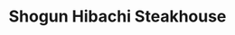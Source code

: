 ---
layout: place
title: "Shogun Hibachi Steakhouse"
permalink: /pennsylvania/monaca/shogun-hibachi-steakhouse.html
stateAbbr: PA
stateName: Pennsylvania
cityName: Monaca
seo:
  name: "Shogun Hibachi Steakhouse"
  type: Restaurant
  links: http://shogunhibachisteakhousepa.com/
description: "Looking for sushi in Monaca, Pennsylvania? Check out Shogun Hibachi Steakhouse for a delightful Japanese dining experience. Enjoy a variety of sushi and othe..."
place_id: ChIJ5dntlKlvNIgRGvdnWt7YBKQ
photos:
  - name: >-
      places/ChIJ5dntlKlvNIgRGvdnWt7YBKQ/photos/AeeoHcJuOCBJXqzgIhcroTUwV9M8P7a5_7wPHSrK0hzmQMBZiLhVvmNqfo5vuU9GpxZruyV8nDID6hwXN1714D3c_w9J58n5ipqTF04XcyogsLBg-Z6Xn7HkkQNtpBgeQGFSJ5CE_E0PN9iXoE_acdKwd8BHOfYL3mcZQ90s6p3GZLzYuXaWCDIFzgJUM_uTIGzHiGG3nICjBVGmKgUTxBrAmV-WGaDzlsRGzUnaTRgHLPYG-4BhVLx4w5X0q9Xakv870e9tggwXuopxQmJ01T-xP07XYphA_XJNzzJhDXJQ0oxIeaWqylu1Tf46n7haKmRXHL7KY7zzGIL7JkykKBcdmJUm8lHoAA00lconjnhG-vySy7tBqqY6Cl6qE2pGyGUrInoXaHJCHcz-OK_9sKx63O0sWRpnJ9kmkirjrsOrtBXq7w
    widthPx: 2517
    heightPx: 1415
    authorAttributions:
      - displayName: Roscoe Pics4yinz
        uri: https://maps.google.com/maps/contrib/108133605734230920824
        photoUri: >-
          https://lh3.googleusercontent.com/a/ACg8ocLwrJ0GI9lANwZqWmumEzZodnSDVrjYBbOdZNQuyXwqa7uYD20=s100-p-k-no-mo
    flagContentUri: >-
      https://www.google.com/local/imagery/report/?cb_client=maps_api_places.places_api&image_key=!1e10!2sCIHM0ogKEICAgIDG9s_dDw&hl=en-US
    googleMapsUri: >-
      https://www.google.com/maps/place//data=!3m4!1e2!3m2!1sCIHM0ogKEICAgIDG9s_dDw!2e10!4m2!3m1!1s0x88346fa994edd9e5:0xa404d8de5a67f71a
  - name: >-
      places/ChIJ5dntlKlvNIgRGvdnWt7YBKQ/photos/AeeoHcJcHljzllCBAzui8b_7vYBtFSKA48zTCC5HQiJUm4OXH9Yi_N2RJ6sIDPbGPypEbFMeNjsbiQHLQJEoLhekXkFwkfvOzxTglZ2PXzgeMDtXTZQKi-jiSZkXcyMIurztLhy195xvpuvAXNUFPmZ0iAzVVwsOby4fozLoQKVFAItBr1wT5rP2anCDym4R2L3sm8OEFukBJSG74_BQjUo3GM9hlD0GfJv7z_na06HO9QuX5W7uNrTB_Gu_6iE9SUnxoHCQ9SnBLR1koy1frmD1b5rnN5ZgE2QN0D6NCxAjs55IZri2k7OnYnQy2vpzihMBhvZnP-B_HAIDOzLpvFGEyMMY2yXlKXyC1yh1Q2SqLfBCI8Xa2G6QWI3wkwyYJkSfR7IrRi422WYiWUJQXtrXpw2S_37c6b5NNoxRa1oN0OMVVg
    widthPx: 4598
    heightPx: 4800
    authorAttributions:
      - displayName: marc thompson
        uri: https://maps.google.com/maps/contrib/117475107692570554750
        photoUri: >-
          https://lh3.googleusercontent.com/a/ACg8ocKVAZctibtIr4MApvIKAM06ULmPJlqC-czFu0W1FR25uTC-0w=s100-p-k-no-mo
    flagContentUri: >-
      https://www.google.com/local/imagery/report/?cb_client=maps_api_places.places_api&image_key=!1e10!2sCIHM0ogKEICAgICKr5rhQw&hl=en-US
    googleMapsUri: >-
      https://www.google.com/maps/place//data=!3m4!1e2!3m2!1sCIHM0ogKEICAgICKr5rhQw!2e10!4m2!3m1!1s0x88346fa994edd9e5:0xa404d8de5a67f71a
  - name: >-
      places/ChIJ5dntlKlvNIgRGvdnWt7YBKQ/photos/AeeoHcL4cKPobAKNL-N7Sa_FxCDJMaFDu4ZBuiWXprLiuH7YlzERls_84r0WL7g0Utn9L4KK28rDV9DjpJFpiFgLJPxBq96h1A8QJn0UuXNRZttP2k2F9ZWTZgCqXuUhPDfiE-ZBQ5kG5kpHrpnyI1H0NUnKE8YZX_XgcDfNmXTUBns6S_24KFHDde39FuqPbzFNqeEakibIOIV2Ym-chDtypQkTtcd0n-bj2izwzgQ2T0UuaFDDrNa5Le4-jOF2dVcLYXV0uJSYg07DkgiQk4AK5n2uN32FTLDbfguCkrpXTEr9IwHXzHIoHogypzdMlPjF01ph38fWLXHQErZfKlaJsOkUAMjLOn_yQb_eGRbfbZo7NtlgXyD2ebtVbZhVScdz2C-AovKA8uEvGw2ECYKRi66BZ6xZ5hE5STSVSiRrPKnpvzYS
    widthPx: 3000
    heightPx: 4000
    authorAttributions:
      - displayName: Christine Powell
        uri: https://maps.google.com/maps/contrib/102328650299096588636
        photoUri: >-
          https://lh3.googleusercontent.com/a-/ALV-UjVid2q0hwvf9AjugqNWTaTtzSY7CmiLfEN_ECC7EKbpdh_ZuN3I=s100-p-k-no-mo
    flagContentUri: >-
      https://www.google.com/local/imagery/report/?cb_client=maps_api_places.places_api&image_key=!1e10!2sCIHM0ogKEICAgMDwnbvPygE&hl=en-US
    googleMapsUri: >-
      https://www.google.com/maps/place//data=!3m4!1e2!3m2!1sCIHM0ogKEICAgMDwnbvPygE!2e10!4m2!3m1!1s0x88346fa994edd9e5:0xa404d8de5a67f71a
  - name: >-
      places/ChIJ5dntlKlvNIgRGvdnWt7YBKQ/photos/AeeoHcICxt1Vqum8_nSA128OZ87pnnAHTlyML5v2LAyQ9xhfwAGusiLa7JQ1GnEI9sE_Wc7Zq-PwoZnDf-5nAtHzmv8Rr3e2daiUg-vURwvuO887vE__C53SsK1Q-W99P14BEu2G0KUB4-9sg5VQ4xXG8LzokQAYD2QYFRztqhbugCuMdP2G1514Wc7DUFfZW544HaRi8k-4EoyGXXAse-SFssuE2GP-jiuifA4H_nV-IdD_dYQVT7eY-AxWNIIk8B1kayo1MshKqlMCzVt8y6eI0OyPDSIzSuYMPef9n8UPC7-ug9599D1rbxwcDjC4M8Csu2q0Otcwn_-OblYFxfM8Sk7E-vYq-anzgr4Q7tolI_6Z_W8J99c8tAuHq5d3tKz16TQA3SGEolwsh1OGEF5vm1jtNuXee9vWKGX9BMIJ3LM
    widthPx: 4080
    heightPx: 3072
    authorAttributions:
      - displayName: _sludgefactory
        uri: https://maps.google.com/maps/contrib/108006245979481684557
        photoUri: >-
          https://lh3.googleusercontent.com/a/ACg8ocK1JWtwNHDypjSrO0wx9BivfnOHDBuTlPHN_lw5LUy5A2cX4Q=s100-p-k-no-mo
    flagContentUri: >-
      https://www.google.com/local/imagery/report/?cb_client=maps_api_places.places_api&image_key=!1e10!2sCIHM0ogKEICAgIDHhuCfBg&hl=en-US
    googleMapsUri: >-
      https://www.google.com/maps/place//data=!3m4!1e2!3m2!1sCIHM0ogKEICAgIDHhuCfBg!2e10!4m2!3m1!1s0x88346fa994edd9e5:0xa404d8de5a67f71a
  - name: >-
      places/ChIJ5dntlKlvNIgRGvdnWt7YBKQ/photos/AeeoHcKMF1U7aKYtswZP1C1LSZ82q4-t6pmIlWoFTDJECf_nEcWYyxtsDQrvqNC3ifYgTUEGp2V_XZAQzv_sqxAFsZwEueRFlu9B-v08Kgjqc6zW-w8cZMoJ1RIzR-bMh6V5rXeOvkZC3a_YgfYrf0uVSc-JOfSdRFwF3ZpuMznsgb2VVOw262qC8XC7Hhs_93H_pPeMCO3DSiYeXhUxttBOYV90VP3QKF5W-vqH7W1MvQjyi2Ri5H3K2fRxZySUpB2zHzOFsw0Y0NgtmHkKfmSIdJEDfuo-kpvDGlhuA39GS9sYftBsl5u7cffTpOk28omQSk3zBLejkAepTmzNdgXeTF6nM8mP_2mNjWDdmhk8a2ZKhU7LpMGf1s1M7PWlPl9Y5zxRJSAtsgdKfoP51qyxXjT-GqZH918i3hFN3apmHBeitA
    widthPx: 3024
    heightPx: 4032
    authorAttributions:
      - displayName: Mike Mcphilomy
        uri: https://maps.google.com/maps/contrib/100256878662558765487
        photoUri: >-
          https://lh3.googleusercontent.com/a/ACg8ocK6Va0L_xr-gPgqGhC-NPhxmG2kb59TX4yAjrlYLdBsF4SCXg=s100-p-k-no-mo
    flagContentUri: >-
      https://www.google.com/local/imagery/report/?cb_client=maps_api_places.places_api&image_key=!1e10!2sCIHM0ogKEICAgID1ob3hQg&hl=en-US
    googleMapsUri: >-
      https://www.google.com/maps/place//data=!3m4!1e2!3m2!1sCIHM0ogKEICAgID1ob3hQg!2e10!4m2!3m1!1s0x88346fa994edd9e5:0xa404d8de5a67f71a
  - name: >-
      places/ChIJ5dntlKlvNIgRGvdnWt7YBKQ/photos/AeeoHcKgJjWApSz4Zfej3HiqPHTMakSZCS-jwUOnn1wHqQGObxHN7DWBHYaR9i6WzkRF-bOg9Q3Z0KCY5Ii0zlSjqH_E429PwxDaimmwqiUgiAYgj7E83uDIaEcTdtail7sbS9lA4VBVeqethTIJbChMdjVUVGxeDldtS0drVWnbP30DeHxhxLYNMkJSUYtCEFOK_68R5kchq2h45VX-2BkOaAzT4zjmYEX0an-TG9rNGttEErHDknbXZ3uKOYhgPjXDMhTwszFksCN256_WmBI0HrIcaKAXMtnWyMUncsmxvD9QS2RmU6tHedWBWj20S2QnB07Ij91neAmm308RMIC5PZjMJEQP1dCa51x4m7gmWcjN862XLkYqzGVJpSXLkOUlPCbRnUoHvrocdPfIEHKYLoj6DaEDJnYAgDe22pZMmdkhCw
    widthPx: 3000
    heightPx: 4000
    authorAttributions:
      - displayName: Christine Powell
        uri: https://maps.google.com/maps/contrib/102328650299096588636
        photoUri: >-
          https://lh3.googleusercontent.com/a-/ALV-UjVid2q0hwvf9AjugqNWTaTtzSY7CmiLfEN_ECC7EKbpdh_ZuN3I=s100-p-k-no-mo
    flagContentUri: >-
      https://www.google.com/local/imagery/report/?cb_client=maps_api_places.places_api&image_key=!1e10!2sCIHM0ogKEICAgMDwnbvPSg&hl=en-US
    googleMapsUri: >-
      https://www.google.com/maps/place//data=!3m4!1e2!3m2!1sCIHM0ogKEICAgMDwnbvPSg!2e10!4m2!3m1!1s0x88346fa994edd9e5:0xa404d8de5a67f71a
  - name: >-
      places/ChIJ5dntlKlvNIgRGvdnWt7YBKQ/photos/AeeoHcKG6HB2RDSugaAoYDGiVSpgf4RA5WDddTqJAKDTkfEzzAOnxZqufpokZ51pR3EzkCfhaIFRA2vddTUnfpU43NNQWIUIA82Ln4zdI354J2i1m3tQLdCNPRRhBHJ2LBqNGqLwtGynigrj1Qg6CLH3noYvvgXW5Q94FLTfH8_AXCN-9ZUoC_2yElAGvVg0CNMuuOpqq-XjaeSIjhNaFcYjXTQ66yEOiwDwx9OxM_7PJWlrsrAuFW-TG6W5wTylvDIZLYdBBGihDiILcc044nyqS7h1hkZHEaZOp2XqzXM8GdHpYHYTazhtXX-aKdZ_5ot8rvV7kL6pc_bIo__Xci8Z0PV7qloWCTsm_eJgGsvZ9XvKMCjxLUnWWgmNBFUEWOjsVI43EHOq_N1tjl7pbg_6pXRHNH0VU8Yojy1zMNZRyUM
    widthPx: 4080
    heightPx: 3072
    authorAttributions:
      - displayName: Tracy Ward
        uri: https://maps.google.com/maps/contrib/109500557625310374827
        photoUri: >-
          https://lh3.googleusercontent.com/a-/ALV-UjXyD0Tdqz3Ufn5T_0jLWkCl8U76asMUtdiCZ3g5bR7RPZj5ZfRjhw=s100-p-k-no-mo
    flagContentUri: >-
      https://www.google.com/local/imagery/report/?cb_client=maps_api_places.places_api&image_key=!1e10!2sCIHM0ogKEICAgICj55XiLg&hl=en-US
    googleMapsUri: >-
      https://www.google.com/maps/place//data=!3m4!1e2!3m2!1sCIHM0ogKEICAgICj55XiLg!2e10!4m2!3m1!1s0x88346fa994edd9e5:0xa404d8de5a67f71a
  - name: >-
      places/ChIJ5dntlKlvNIgRGvdnWt7YBKQ/photos/AeeoHcLNEgJRZbK9geNIULdNXusNlPwva42R7FnFNI7zBbeOEuP9h-inO32znzTEFWWpQfaB2NhgfGO1zSKgRwR84vSEfaVOiZ79r7MeGtozhpcQ1aO1bZwnUd4zRXs6IH8v3fybEVt-uiemFMmOo0CsE3BjmK9ra2riTL354rLVuXOV_jDJ84iXM2tYrVAiv2vWTG3l71tZFZn2Q0EnNprIn1dtwqSZYfYJAsG5z0oqHaTDo_ZreVLhI01Pblue5Txg6CsWwW2bepf4J9ARvQGLYRBQbxx566kDonZP0y1sDSzsZj1zf3r0EUB-7EmNmx5Y5XkqBhKCyoATEiT0he7PHU7ampGq9v04kqMkqa7sdJXbjgIN0jdhg_s8_9mh6x2dFtLpgVxHwK_mhUpHmNTqnLywl_eecZ8vNEz-iwfekN0
    widthPx: 4032
    heightPx: 3024
    authorAttributions:
      - displayName: madhurima ray
        uri: https://maps.google.com/maps/contrib/117177764723047996285
        photoUri: >-
          https://lh3.googleusercontent.com/a-/ALV-UjXbTIThRIkD1oBAy_INJ5A8ztcZrrYeQpNtY9ynDUoBvB8LLsuQDA=s100-p-k-no-mo
    flagContentUri: >-
      https://www.google.com/local/imagery/report/?cb_client=maps_api_places.places_api&image_key=!1e10!2sCIHM0ogKEICAgID-6NyuYQ&hl=en-US
    googleMapsUri: >-
      https://www.google.com/maps/place//data=!3m4!1e2!3m2!1sCIHM0ogKEICAgID-6NyuYQ!2e10!4m2!3m1!1s0x88346fa994edd9e5:0xa404d8de5a67f71a
  - name: >-
      places/ChIJ5dntlKlvNIgRGvdnWt7YBKQ/photos/AeeoHcKBiIszdGYHYRjK9M4rH5289q-H8gRG2P6om1ph0KTzJ31E9liw81MI9Vt0NKh4Vtb3JW5umPcciuaJGak3pTImXwqIaHRncNq3-VM0ILUKFUmzmpceS6qOVAhSNzooVzCkHerB5GjMNcpfhy4jZM4u-sypJ3ufmGack3CjIOnT5lCgzDzsOknDG22tBjUR7d2A7vamW5cZPbY7HXclIfFHIt1AfZsAxB_y8x5oxb17wunR5OZCeF3T7YXwIs9UqvJr9F3TqV75-PiumCJ7l4wLFfSRPoJemsKiI2347qh3IZ8QThZV-ikBZ87Ul-7AWjMZfK9TpEHwlt1sjzjUtosqv96SP9n8cBHySVItoux4Iup-_QVefOBJFDYZAEFtUWErlTzB8k3LlVamaKJGsJ5SzSWWassazqfEbxHMcWw
    widthPx: 3468
    heightPx: 4624
    authorAttributions:
      - displayName: Gaurav Kapoor (GK)
        uri: https://maps.google.com/maps/contrib/111537517918742654002
        photoUri: >-
          https://lh3.googleusercontent.com/a-/ALV-UjW7Y7fo9sr5anS_08TYFbubI1Gb5I7j6ikAHn6piv2maj67pDw7=s100-p-k-no-mo
    flagContentUri: >-
      https://www.google.com/local/imagery/report/?cb_client=maps_api_places.places_api&image_key=!1e10!2sCIHM0ogKEICAgICx68i-Uw&hl=en-US
    googleMapsUri: >-
      https://www.google.com/maps/place//data=!3m4!1e2!3m2!1sCIHM0ogKEICAgICx68i-Uw!2e10!4m2!3m1!1s0x88346fa994edd9e5:0xa404d8de5a67f71a
  - name: >-
      places/ChIJ5dntlKlvNIgRGvdnWt7YBKQ/photos/AeeoHcKqTSXvpmdDXAbEzsFQz0zYuFZq8XtCcJHU2gjwjmPGWajIset9V5-KCdtb_biXobj6UisifscC_Xsf6KlodntayMArQft5iMaE4uxB78C1ktIBXuUqXVdByj-rnUKZhDLtKBHpg1xw0tQtXIb9s71I6qQBddxAit1mf5Z2ViJDdn7DfQNUWddrxE1tduLpXK7eTzNe8qnskhbw-li2NryRRRKfdrB59gXAkcVcsJaQKO4l0Mtm5bcGkb4fcNgRG6zh_vb8jgcM45uw8h8OuhQxhndi-H8AuxvAOSFDaza6yhX9IqHbD4_doi3IgV8Ye1NoROmiiDljziLBPe6rbDufLzII8NBRfju_f-AcoTVuTnEWs2zC_ra3fBgpTguMwBKuzBSrnfErxAl58mjHqEiTw4AwCDYoUJZJRAMqk4A
    widthPx: 3024
    heightPx: 4032
    authorAttributions:
      - displayName: J D
        uri: https://maps.google.com/maps/contrib/112190721216918881790
        photoUri: >-
          https://lh3.googleusercontent.com/a/ACg8ocKUr0Z5xg8mvYTFXDEEhJef5aUMqzex_-bi9gJyF-uzQNqC-A=s100-p-k-no-mo
    flagContentUri: >-
      https://www.google.com/local/imagery/report/?cb_client=maps_api_places.places_api&image_key=!1e10!2sCIHM0ogKEICAgICX2P2CWQ&hl=en-US
    googleMapsUri: >-
      https://www.google.com/maps/place//data=!3m4!1e2!3m2!1sCIHM0ogKEICAgICX2P2CWQ!2e10!4m2!3m1!1s0x88346fa994edd9e5:0xa404d8de5a67f71a
address: 600 Beaver Valley Mall, Monaca, PA 15061, USA
street: 600 Beaver Valley Mall
city: Monaca
state: PA
zip: '15061'
country: USA
neighborhood: null
latitude: '40.674896'
longitude: '-80.313074'
accessibility_options:
  wheelchairAccessibleParking: true
  wheelchairAccessibleEntrance: true
  wheelchairAccessibleRestroom: true
  wheelchairAccessibleSeating: true
business_status: OPERATIONAL
name: Shogun Hibachi Steakhouse
google_maps_links:
  directionsUri: >-
    https://www.google.com/maps/dir//''/data=!4m7!4m6!1m1!4e2!1m2!1m1!1s0x88346fa994edd9e5:0xa404d8de5a67f71a!3e0
  placeUri: https://maps.google.com/?cid=11818809771638126362
  writeAReviewUri: >-
    https://www.google.com/maps/place//data=!4m3!3m2!1s0x88346fa994edd9e5:0xa404d8de5a67f71a!12e1
  reviewsUri: >-
    https://www.google.com/maps/place//data=!4m4!3m3!1s0x88346fa994edd9e5:0xa404d8de5a67f71a!9m1!1b1
  photosUri: >-
    https://www.google.com/maps/place//data=!4m3!3m2!1s0x88346fa994edd9e5:0xa404d8de5a67f71a!10e5
primary_type: Restaurant
opening_hours:
  regular: null
  current: null
secondary_opening_hours:
  regular:
    weekdayDescriptions: null
    type: null
  current:
    weekdayDescriptions: null
    type: null
phone: (724) 773-9898
price_level: PRICE_LEVEL_MODERATE
price_range: $20 &ndash; $30
rating: '4.4'
rating_count: 752
website: http://shogunhibachisteakhousepa.com/
reviews: null
parking_options: null
payment_options: null
allow_dogs: null
curbside_pickup: null
delivery: null
dine_in: null
good_for_children: null
good_for_groups: null
good_for_sports: null
live_music: null
menu_for_children: null
outdoor_seating: null
reservable: null
restroom: null
serves_beer: null
serves_breakfast: null
serves_brunch: null
serves_cocktails: null
serves_coffee: null
serves_dinner: null
serves_dessert: null
serves_lunch: null
serves_vegetarian_food: null
serves_wine: null
takeout: null
summary: null

---